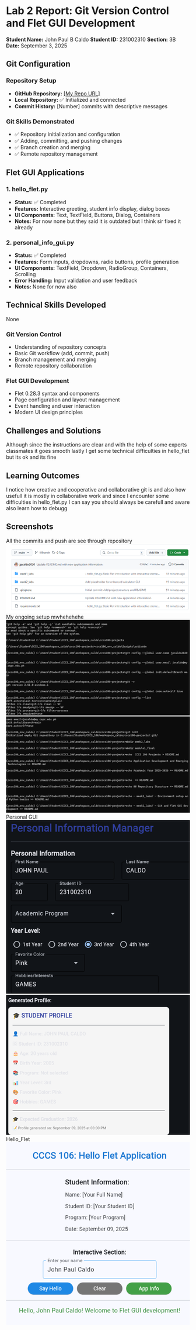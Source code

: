 # Lab 2 Report: Git Version Control and Flet GUI Development

**Student Name:** John Paul B Caldo
**Student ID:** 231002310
**Section:** 3B
**Date:** September 3, 2025

## Git Configuration

### Repository Setup
- **GitHub Repository:** [\[My Repo URL\]](https://github.com/jpcaldo2020/cccs106-projects)
- **Local Repository:** ✅ Initialized and connected
- **Commit History:** [Number] commits with descriptive messages

### Git Skills Demonstrated
- ✅ Repository initialization and configuration
- ✅ Adding, committing, and pushing changes
- ✅ Branch creation and merging
- ✅ Remote repository management

## Flet GUI Applications

### 1. hello_flet.py
- **Status:** ✅ Completed
- **Features:** Interactive greeting, student info display, dialog boxes
- **UI Components:** Text, TextField, Buttons, Dialog, Containers
- **Notes:** For now none but they said it is outdated but I think sir fixed it already

### 2. personal_info_gui.py
- **Status:** ✅ Completed
- **Features:** Form inputs, dropdowns, radio buttons, profile generation
- **UI Components:** TextField, Dropdown, RadioGroup, Containers, Scrolling
- **Error Handling:** Input validation and user feedback
- **Notes:** None for now also

## Technical Skills Developed
None

### Git Version Control
- Understanding of repository concepts
- Basic Git workflow (add, commit, push)
- Branch management and merging
- Remote repository collaboration

### Flet GUI Development
- Flet 0.28.3 syntax and components
- Page configuration and layout management
- Event handling and user interaction
- Modern UI design principles

## Challenges and Solutions

Although since the instructions are clear and with the help of some experts classmates it goes smooth lastly I get some technical difficulties in hello_flet but its ok and its fine 

## Learning Outcomes

I notice how creative and cooperative and collaborative git is and also how usefull it is mostly in collaborative work and since I encounter some difficulties in hello_flet.py I can say you should always be carefull and aware also learn how to debugg

## Screenshots
All the commits and push are see through repository
![alt text](<lab2_screenshots/Screenshot 2025-09-03 153941.png>)
My ongoing setup mwhehehehe
![alt text](<lab2_screenshots/Screenshot 2025-09-03 154243.png>)
![alt text](<lab2_screenshots/Screenshot 2025-09-03 154251.png>)
Personal GUI
![alt text](<lab2_screenshots/Screenshot 2025-09-09 230105.png>)
![alt text](<lab2_screenshots/Screenshot 2025-09-09 230111.png>)
Hello_Flet
![alt text](<lab2_screenshots/Screenshot 2025-09-09 232359.png>)


